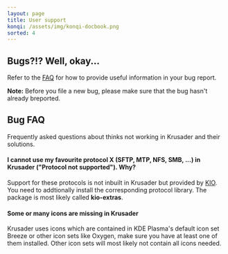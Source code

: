 ```yaml
---
layout: page
title: User support
konqi: /assets/img/konqi-docbook.png
sorted: 4
---
```


## Bugs?!?  Well, okay...

Refer to the [FAQ](https://docs.kde.org/trunk5/en/extragear-utils/krusader/faq_general.html) for how to provide useful information in your bug report.

**Note:** Before you file a new bug, please make sure that the bug hasn't already breported.

## Bug FAQ

Frequently asked questions about thinks not working in Krusader and their solutions.

#### I cannot use my favourite protocol X (SFTP, MTP, NFS, SMB, ...) in Krusader ("Protocol not supported"). Why?

Support for these protocols is not inbuilt in Krusader but provided by [KIO](https://en.wikipedia.org/wiki/KIO). You need to addtionally install the corresponding protocol library. The package is most likely called **kio-extras**.

#### Some or many icons are missing in Krusader

Krusader uses icons which are contained in KDE Plasma's default icon set Breeze or other icon sets like Oxygen, make sure you have at least one of them installed. Other icon sets will most likely not contain all icons needed.
